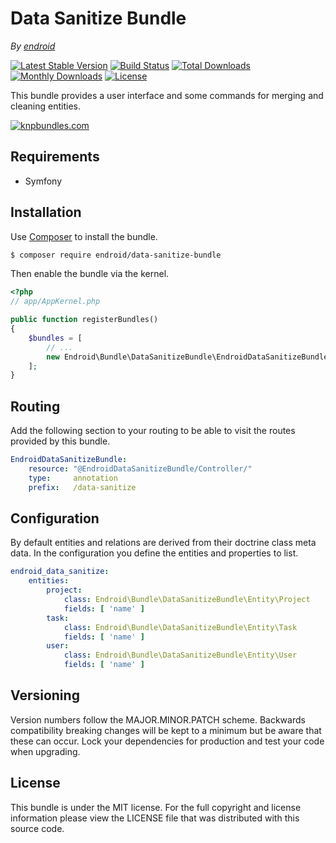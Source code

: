 Data Sanitize Bundle
====================

*By [endroid](http://endroid.nl/)*

[![Latest Stable Version](http://img.shields.io/packagist/v/endroid/data-sanitize-bundle.svg)](https://packagist.org/packages/endroid/data-sanitize-bundle)
[![Build Status](http://img.shields.io/travis/endroid/EndroidDataSanitizeBundle.svg)](http://travis-ci.org/endroid/EndroidDataSanitizeBundle)
[![Total Downloads](http://img.shields.io/packagist/dt/endroid/data-sanitize-bundle.svg)](https://packagist.org/packages/endroid/data-sanitize-bundle)
[![Monthly Downloads](http://img.shields.io/packagist/dm/endroid/data-sanitize-bundle.svg)](https://packagist.org/packages/endroid/data-sanitize-bundle)
[![License](http://img.shields.io/packagist/l/endroid/data-sanitize-bundle.svg)](https://packagist.org/packages/endroid/data-sanitize-bundle)

This bundle provides a user interface and some commands for merging and
cleaning entities.

[![knpbundles.com](http://knpbundles.com/endroid/EndroidDataSanitizeBundle/badge-short)](http://knpbundles.com/endroid/EndroidDataSanitizeBundle)

## Requirements

* Symfony

## Installation

Use [Composer](https://getcomposer.org/) to install the bundle.

``` bash
$ composer require endroid/data-sanitize-bundle
```

Then enable the bundle via the kernel.

``` php
<?php
// app/AppKernel.php

public function registerBundles()
{
    $bundles = [
        // ...
        new Endroid\Bundle\DataSanitizeBundle\EndroidDataSanitizeBundle(),
    ];
}
```

## Routing

Add the following section to your routing to be able to visit the routes
provided by this bundle.

``` yml
EndroidDataSanitizeBundle:
    resource: "@EndroidDataSanitizeBundle/Controller/"
    type:     annotation
    prefix:   /data-sanitize
```

## Configuration

By default entities and relations are derived from their doctrine class meta
data. In the configuration you define the entities and properties to list.

``` yml
endroid_data_sanitize:
    entities:
        project:
            class: Endroid\Bundle\DataSanitizeBundle\Entity\Project
            fields: [ 'name' ]
        task:
            class: Endroid\Bundle\DataSanitizeBundle\Entity\Task
            fields: [ 'name' ]
        user:
            class: Endroid\Bundle\DataSanitizeBundle\Entity\User
            fields: [ 'name' ]
```

## Versioning

Version numbers follow the MAJOR.MINOR.PATCH scheme. Backwards compatibility
breaking changes will be kept to a minimum but be aware that these can occur.
Lock your dependencies for production and test your code when upgrading.

## License

This bundle is under the MIT license. For the full copyright and license
information please view the LICENSE file that was distributed with this source code.
